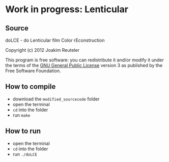 # Work in progress: Lenticular

## Source

doLCE - do Lenticular film Color rEconstruction

Copyright (c) 2012 Joakim Reuteler

This program is free software: you can redistribute it and/or modify it under the terms of the [GNU General Public License](https://www.gnu.org/licenses/#GPL) version 3 as published by the Free Software Foundation.

## How to compile

- download the `modified_sourcecode` folder
- open the terminal
- `cd` into the folder
- run `make`

## How to run

- open the terminal
- `cd` into the folder
- run `./doLCE`
